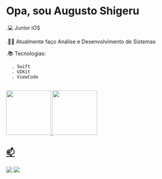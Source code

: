 # Opa, sou Augusto Shigeru

.💻 Junior iOS

.👨‍🎓 Atualmente faço Análise e Desenvolvimento de Sistemas

.📚 Tecnologias:

      . Swift
      . UIKit
      . ViewCode
      
##
 <div>
  <a href="https://beacons.ai/Setoue">
  <img height="120em" src="https://github-readme-stats.vercel.app/api?username=setoue&show_icons=true&theme=dark&include_all_commits=true&count_private=true"/>
  <img height="120em" src="https://github-readme-stats.vercel.app/api/top-langs/?username=setoue&layout=compact&langs_count=7&theme=dark"/>
</div>

## 📫
<div> 
  <a href="mailto:proshigeru@gmail.com"><img src="https://img.shields.io/badge/-Gmail-%23333?style=for-the-badge&logo=gmail&logoColor=white" target="_blank"></a>
  <a href="https://www.linkedin.com/in/setoue/" target="_blank"><img src="https://img.shields.io/badge/-LinkedIn-%230077B5?style=for-the-badge&logo=linkedin&logoColor=white" target="_blank"></a> 
</div>






